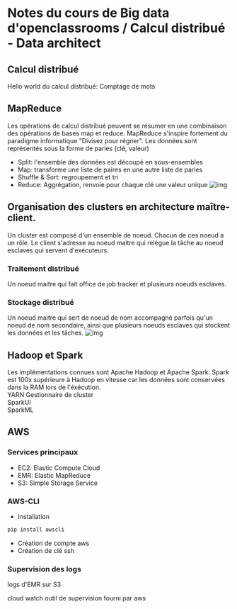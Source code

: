 # Notes du cours de Big data d'openclassrooms / Calcul distribué - Data architect
## Calcul distribué
Hello world du calcul distribué: Comptage de mots

## MapReduce

Les opérations de calcul distribué peuvent se résumer en une combinaison des opérations de bases map et reduce.
MapReduce s'inspire fortement du paradigme informatique "Divisez pour régner".
Les données sont représentés sous la forme de paries (clé, valeur)
* Split: l'ensemble des données est découpé en sous-ensembles
* Map: transforme une liste de paires en une autre liste de paries
* Shuffle & Sort: regroupement et tri
* Reduce: Aggrégation, renvoie pour chaque clé une valeur unique
![img](https://user.oc-static.com/upload/2017/03/21/14900937368796_Diapositive19.jpeg)

## Organisation des clusters en architecture maître-client.
Un cluster est composé d'un ensemble de noeud. Chacun de ces noeud a un rôle. Le client s'adresse au noeud maitre qui relègue la tâche au noeud esclaves qui servent d'exécuteurs.

### Traitement distribué
Un noeud maitre qui fait office de job tracker et plusieurs noeuds esclaves.

### Stockage distribué
Un noeud maitre qui sert de noeud de nom accompagné parfois qu'un noeud de nom secondaire, ainsi que plusieurs noeuds esclaves qui stockent les données et les tâches.
![img](https://user.oc-static.com/upload/2017/03/21/149009497754_Diapositive4Hadoop.jpeg)

## Hadoop et Spark
Les implémentations connues sont Apache Hadoop et Apache Spark. Spark est 100x supérieure à Hadoop en vitesse car les données sont conservées dans la RAM lors de l'éxécution.</br>
YARN Gestionnaire de cluster</br>
SparkUI</br>
SparkML

## AWS

### Services principaux
* EC2: Elastic Compute Cloud
* EMR: Elastic MapReduce
* S3: Simple Storage Service

### AWS-CLI

* Installation
```zsh
pip install awscli
```
* Création de compte aws
* Création de clé ssh

### Supervision des logs
logs d'EMR sur S3

cloud watch outil de supervision fourni par aws




